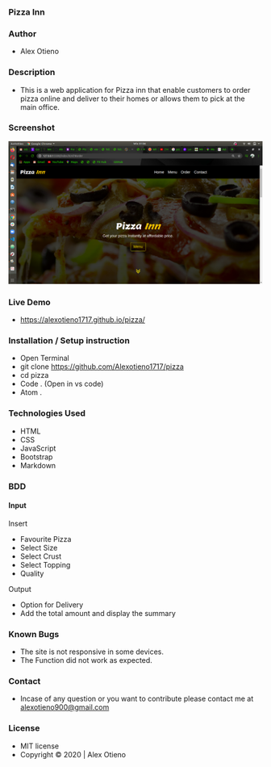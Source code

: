 ### Pizza Inn

### Author
* Alex Otieno

### Description
* This is a web application for Pizza inn that enable customers to order pizza online and deliver to their homes or allows them to pick at the main office.

### Screenshot
<img src="images/pizza-site.png" alt="Pizza Site" >

### Live Demo
* https://alexotieno1717.github.io/pizza/

### Installation / Setup instruction
* Open Terminal
* git clone https://github.com/Alexotieno1717/pizza
* cd pizza
* Code . (Open in vs code)
* Atom .

### Technologies Used
* HTML
* CSS
* JavaScript
* Bootstrap
* Markdown

### BDD

#### Input
Insert 
* Favourite Pizza
* Select Size
* Select Crust
* Select Topping
* Quality

Output

* Option for Delivery
* Add the total amount and display the summary

### Known Bugs
* The site is not responsive in some devices.
* The Function did not work as expected.

### Contact
* Incase of any question or you want to contribute please contact me at alexotieno900@gmail.com

### License

* MIT license
* Copyright &copy; 2020 | Alex Otieno